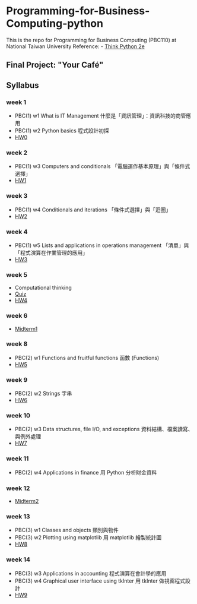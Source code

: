 # Programming-for-Business-Computing-python
This is the repo for Programming for Business Computing (PBC110) at National Taiwan University
Reference: - [Think Python 2e](https://greenteapress.com/wp/think-python-2e/)

## Final Project: "Your Café"

## Syllabus
### week 1
- PBC(1) w1 What is IT Management 什麼是「資訊管理」：資訊科技的商管應用
- PBC(1) w2 Python basics 程式設計初探 
- [HW0](https://github.com/anniechen0506/Programming-for-Business-Computing-python/blob/a09d03da659cf9b82182344987b6ca6fedc6abbe/HW0)

### week 2
- PBC(1) w3 Computers and conditionals 「電腦運作基本原理」與「條件式選擇」
- [HW1](https://github.com/anniechen0506/Programming-for-Business-Computing-Python-2021-Fall/blob/main/HW1)

### week 3
- PBC(1) w4 Conditionals and iterations 「條件式選擇」與「迴圈」
- [HW2](https://github.com/anniechen0506/Programming-for-Business-Computing-python/HW2)

### week 4
- PBC(1) w5 Lists and applications in operations management 「清單」與「程式演算在作業管理的應用」
- [HW3](https://github.com/anniechen0506/Programming-for-Business-Computing-python/hw3)

### week 5 
- Computational thinking
- [Quiz](https://github.com/anniechen0506/Programming-for-Business-Computing-python/quiz)
- [HW4](https://github.com/anniechen0506/Programming-for-Business-Computing-python/hw4)

### week 6
- [Midterm1](https://github.com/anniechen0506/Programming-for-Business-Computing-python/midterm1)

### week 8
- PBC(2) w1 Functions and fruitful functions 函數 (Functions)
- [HW5](https://github.com/anniechen0506/Programming-for-Business-Computing-python/hw5)

### week 9
- PBC(2) w2 Strings 字串
- [HW6](https://github.com/anniechen0506/Programming-for-Business-Computing-python/hw6)

### week 10
- PBC(2) w3 Data structures, file I/O, and exceptions 資料結構、檔案讀寫、與例外處理
- [HW7](https://github.com/anniechen0506/Programming-for-Business-Computing-python/hw7)

### week 11
- PBC(2) w4 Applications in finance 用 Python 分析財金資料

### week 12
- [Midterm2](https://github.com/anniechen0506/Programming-for-Business-Computing-python/midterm2)

### week 13
- PBC(3) w1 Classes and objects 類別與物件
- PBC(3) w2 Plotting using matplotlib 用 matplotlib 繪製統計圖
- [HW8](https://github.com/anniechen0506/Programming-for-Business-Computing-python/hw8)

### week 14
- PBC(3) w3 Applications in accounting 程式演算在會計學的應用
- PBC(3) w4 Graphical user interface using tkInter 用 tkInter 做視窗程式設計
- [HW9](https://github.com/anniechen0506/Programming-for-Business-Computing-python/hw9)

